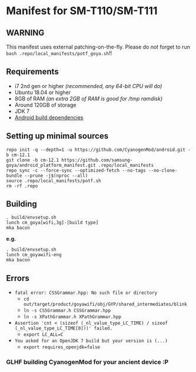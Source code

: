 # Manifest for SM-T110/SM-T111

## WARNING
This manifest uses external patching-on-the-fly. Please do not forget to run `bash .repo/local_manifests/potf_goya.sh`!!

## Requirements

- i7 2nd gen or higher *(recommended, any 64-bit CPU will do)*
- Ubuntu 18.04 or higher
- 8GB of RAM *(an extra 2GB of RAM is good for /tmp ramdisk)*
- Around 120GB of storage
- JDK 7
- [Android build dependencies](https://source.android.com/setup/build/initializing#setting-up-a-linux-build-environment)

## Setting up minimal sources

```text
repo init -q --depth=1 -u https://github.com/CyanogenMod/android.git -b cm-12.1
git clone -b cm-12.1 https://github.com/samsung-goya/android_platform_manifest.git .repo/local_manifests
repo sync -c --force-sync --optimized-fetch --no-tags --no-clone-bundle --prune -j$(nproc --all)
source .repo/local_manifests/potf.sh
rm -rf .repo
```

## Building

```text
. build/envsetup.sh
lunch cm_goya[wifi,3g]-[build type]
mka bacon
```

**e.g.**

```text
. build/envsetup.sh
lunch cm_goyawifi-eng
mka bacon
```

## Errors

- `fatal error: CSSGrammar.hpp: No such file or directory`
  - `cd out/target/product/goyawifi/obj/GYP/shared_intermediates/blink`
  - `ln -s CSSGrammar.h CSSGrammar.hpp`
  - `ln -s XPathGrammar.h XPathGrammar.hpp`
- `Assertion 'cnt < (sizeof (_nl_value_type_LC_TIME) / sizeof (_nl_value_type_LC_TIME[0]))' failed.`
  - `export LC_ALL=C`
- `You asked for an OpenJDK 7 build but your version is (...)`
  - `export requires_openjdk=false`

### GLHF building CyanogenMod for your ancient device :P
